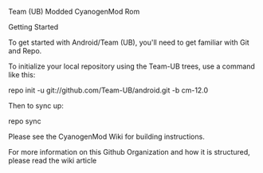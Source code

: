 Team (UB) Modded CyanogenMod Rom

Getting Started

To get started with Android/Team (UB), you'll need to get familiar with Git and Repo.

To initialize your local repository using the Team-UB trees, use a command like this:

repo init -u git://github.com/Team-UB/android.git -b cm-12.0

Then to sync up:

repo sync

Please see the CyanogenMod Wiki for building instructions.

For more information on this Github Organization and how it is structured, please read the wiki article
